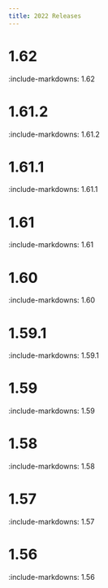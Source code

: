 ```yaml
---
title: 2022 Releases
---
```


# 1.62

:include-markdowns: 1.62

# 1.61.2

:include-markdowns: 1.61.2

# 1.61.1

:include-markdowns: 1.61.1

# 1.61

:include-markdowns: 1.61

# 1.60 

:include-markdowns: 1.60

# 1.59.1

:include-markdowns: 1.59.1

# 1.59

:include-markdowns: 1.59

# 1.58

:include-markdowns: 1.58

# 1.57 

:include-markdowns: 1.57

# 1.56

:include-markdowns: 1.56